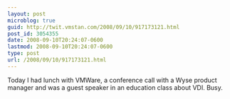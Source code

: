 ```yaml
---
layout: post
microblog: true
guid: http://twit.vmstan.com/2008/09/10/917173121.html
post_id: 3054355
date: 2008-09-10T20:24:07-0600
lastmod: 2008-09-10T20:24:07-0600
type: post
url: /2008/09/10/917173121.html
---
```

Today I had lunch with VMWare, a conference call with a Wyse product manager and was a guest speaker in an education class about VDI. Busy.
